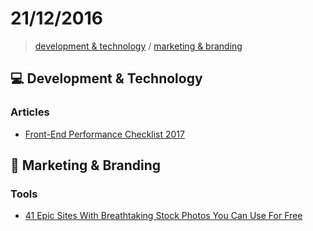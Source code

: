 # 21/12/2016

> [development & technology](#development--technology) / [marketing & branding](marketing--branding)

## :computer: Development & Technology

### Articles
- [Front-End Performance Checklist 2017](https://www.smashingmagazine.com/2016/12/front-end-performance-checklist-2017-pdf-pages/)


## :mega: Marketing & Branding

### Tools
- [41 Epic Sites With Breathtaking Stock Photos You Can Use For Free](https://medium.com/the-mission/these-41-epic-sites-have-breathtaking-stock-photos-you-can-use-for-free-30407b175f45#.prmm74bee)


